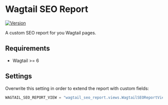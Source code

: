 # Wagtail SEO Report

[![Version](https://img.shields.io/pypi/v/wagtail-seo-report.svg?style=flat)](https://pypi.python.org/pypi/wagtail-seo-report/)

A custom SEO report for you Wagtail pages.

## Requirements

- Wagtail >= 6

## Settings

Overwrite this setting in order to extend the report with custom fields:

```python
WAGTAIL_SEO_REPORT_VIEW = "wagtail_seo_report.views.WagtailSEOReportView"
```
